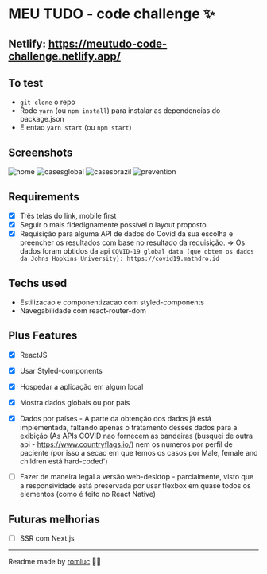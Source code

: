 # MEU TUDO - code challenge ✨
## Netlify: https://meutudo-code-challenge.netlify.app/

## To test
- `git clone` o repo
- Rode `yarn` (ou `npm install`) para instalar as dependencias do package.json
- E entao `yarn start` (ou `npm start`)    

## Screenshots

![home](https://user-images.githubusercontent.com/44209758/84500939-f7708700-ac8b-11ea-810e-038735f6e13b.png)
![casesglobal](https://user-images.githubusercontent.com/44209758/84500121-4ddcc600-ac8a-11ea-87a4-dd64f9c34fd3.png)
![casesbrazil](https://user-images.githubusercontent.com/44209758/84500117-4cab9900-ac8a-11ea-8815-460f10e11825.png)
![prevention](https://user-images.githubusercontent.com/44209758/84500116-4b7a6c00-ac8a-11ea-93de-c8405da18d46.png)

## Requirements

- [x] Três telas do link, mobile first
- [x] Seguir o mais fidedignamente possível o layout proposto.
- [x] Requisição para alguma API de dados do Covid da sua escolha e preencher os resultados com base no resultado da requisição. => Os dados foram obtidos da api `COVID-19 global data (que obtem os dados da Johns Hopkins University): https://covid19.mathdro.id`

## Techs used

- Estilizacao e componentizacao com styled-components
- Navegabilidade com react-router-dom

## Plus Features

- [x] ReactJS
- [x] Usar Styled-components
- [x] Hospedar a aplicação em algum local
- [x] Mostra dados globais ou por país
- [x] Dados por países - A parte da obtenção dos dados já está implementada, faltando apenas o tratamento desses dados para a exibição (As APIs COVID nao fornecem as bandeiras (busquei de outra api - https://www.countryflags.io/) nem os numeros por perfil de paciente (por isso a secao em que temos os casos por Male, female and children está hard-coded')

- [ ] Fazer de maneira legal a versão web-desktop - parcialmente, visto que a responsividade está preservada por usar flexbox em quase todos os elementos (como é feito no React Native)

## Futuras melhorias

- [ ] SSR com Next.js

---
Readme made by [romluc](https://github.com/romluc/) 👋🏻


